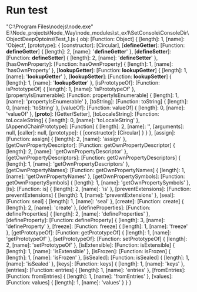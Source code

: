 # Run test

"C:\Program Files\nodejs\node.exe" E:\Node_projects\Node_Way\node_modules\st_ex1\SetConsole\ConsoleDir\ObjectDeepOptoins\Test\_1.js
{
  obj: [Function: Object] {
    [length]: 1,
    [name]: 'Object',
    [prototype]: {
      [constructor]: [Circular],
      [__defineGetter__]: [Function: __defineGetter__] {
        [length]: 2,
        [name]: '__defineGetter__'
      },
      [__defineSetter__]: [Function: __defineSetter__] {
        [length]: 2,
        [name]: '__defineSetter__'
      },
      [hasOwnProperty]: [Function: hasOwnProperty] {
        [length]: 1,
        [name]: 'hasOwnProperty'
      },
      [__lookupGetter__]: [Function: __lookupGetter__] {
        [length]: 1,
        [name]: '__lookupGetter__'
      },
      [__lookupSetter__]: [Function: __lookupSetter__] {
        [length]: 1,
        [name]: '__lookupSetter__'
      },
      [isPrototypeOf]: [Function: isPrototypeOf] { [length]: 1, [name]: 'isPrototypeOf' },
      [propertyIsEnumerable]: [Function: propertyIsEnumerable] {
        [length]: 1,
        [name]: 'propertyIsEnumerable'
      },
      [toString]: [Function: toString] { [length]: 0, [name]: 'toString' },
      [valueOf]: [Function: valueOf] { [length]: 0, [name]: 'valueOf' },
      [__proto__]: [Getter/Setter],
      [toLocaleString]: [Function: toLocaleString] {
        [length]: 0,
        [name]: 'toLocaleString'
      },
      [AppendChainPrototype]: [Function] {
        [length]: 2,
        [name]: '',
        [arguments]: null,
        [caller]: null,
        [prototype]: { [constructor]: [Circular] }
      }
    },
    [assign]: [Function: assign] { [length]: 2, [name]: 'assign' },
    [getOwnPropertyDescriptor]: [Function: getOwnPropertyDescriptor] {
      [length]: 2,
      [name]: 'getOwnPropertyDescriptor'
    },
    [getOwnPropertyDescriptors]: [Function: getOwnPropertyDescriptors] {
      [length]: 1,
      [name]: 'getOwnPropertyDescriptors'
    },
    [getOwnPropertyNames]: [Function: getOwnPropertyNames] {
      [length]: 1,
      [name]: 'getOwnPropertyNames'
    },
    [getOwnPropertySymbols]: [Function: getOwnPropertySymbols] {
      [length]: 1,
      [name]: 'getOwnPropertySymbols'
    },
    [is]: [Function: is] { [length]: 2, [name]: 'is' },
    [preventExtensions]: [Function: preventExtensions] {
      [length]: 1,
      [name]: 'preventExtensions'
    },
    [seal]: [Function: seal] { [length]: 1, [name]: 'seal' },
    [create]: [Function: create] { [length]: 2, [name]: 'create' },
    [defineProperties]: [Function: defineProperties] {
      [length]: 2,
      [name]: 'defineProperties'
    },
    [defineProperty]: [Function: defineProperty] { [length]: 3, [name]: 'defineProperty' },
    [freeze]: [Function: freeze] { [length]: 1, [name]: 'freeze' },
    [getPrototypeOf]: [Function: getPrototypeOf] { [length]: 1, [name]: 'getPrototypeOf' },
    [setPrototypeOf]: [Function: setPrototypeOf] { [length]: 2, [name]: 'setPrototypeOf' },
    [isExtensible]: [Function: isExtensible] { [length]: 1, [name]: 'isExtensible' },
    [isFrozen]: [Function: isFrozen] { [length]: 1, [name]: 'isFrozen' },
    [isSealed]: [Function: isSealed] { [length]: 1, [name]: 'isSealed' },
    [keys]: [Function: keys] { [length]: 1, [name]: 'keys' },
    [entries]: [Function: entries] { [length]: 1, [name]: 'entries' },
    [fromEntries]: [Function: fromEntries] { [length]: 1, [name]: 'fromEntries' },
    [values]: [Function: values] { [length]: 1, [name]: 'values' }
  }
}
